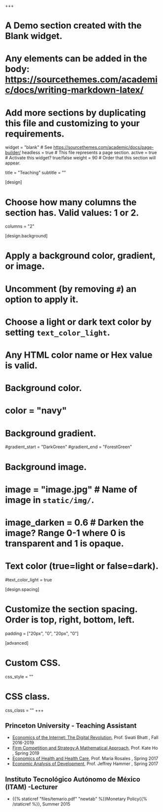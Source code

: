 +++
# A Demo section created with the Blank widget.
# Any elements can be added in the body: https://sourcethemes.com/academic/docs/writing-markdown-latex/
# Add more sections by duplicating this file and customizing to your requirements.

widget = "blank"  # See https://sourcethemes.com/academic/docs/page-builder/
headless = true  # This file represents a page section.
active = true  # Activate this widget? true/false
weight = 90  # Order that this section will appear.

title = "Teaching"
subtitle = ""

[design]
  # Choose how many columns the section has. Valid values: 1 or 2.
  columns = "2"



[design.background]
  # Apply a background color, gradient, or image.
  #   Uncomment (by removing `#`) an option to apply it.
  #   Choose a light or dark text color by setting `text_color_light`.
  #   Any HTML color name or Hex value is valid.

  # Background color.
  # color = "navy"
  
  # Background gradient.
  #gradient_start = "DarkGreen"
  #gradient_end = "ForestGreen"
  
  # Background image.
  # image = "image.jpg"  # Name of image in `static/img/`.
  # image_darken = 0.6  # Darken the image? Range 0-1 where 0 is transparent and 1 is opaque.

  # Text color (true=light or false=dark).
  #text_color_light = true

[design.spacing]
  # Customize the section spacing. Order is top, right, bottom, left.
  padding = ["20px", "0", "20px", "0"]


[advanced]
 # Custom CSS. 
 css_style = ""

 
 # CSS class.
 css_class = ""
+++
## Princeton University - Teaching Assistant
* [Economics of the Internet: The Digital Revolution](https://registrar.princeton.edu/course-offerings/course-details?term=1202&courseid=012512), Prof. Swati Bhatt , Fall 2016-2019
* [Firm Competition and Strategy:A Mathematical Approach](https://registrar.princeton.edu/course-offerings/course-details?term=1194&courseid=014993), Prof. Kate Ho , Spring 2019
* [Economics of Health and Health Care](https://registrar.princeton.edu/course-offerings/course-details?term=1194&courseid=014993), Prof. Maria Rosales , Spring 2017
* [Economic Analysis of Development](https://registrar.princeton.edu/course-offerings/course-details?term=1174&courseid=006916), Prof. Jeffrey Hammer , Spring 2017

## Instituto Tecnológico Autónomo de México (ITAM) -Lecturer
* {{% staticref "files/temario.pdf" "newtab" %}}Monetary Policy{{% /staticref %}}, Summer 2015


